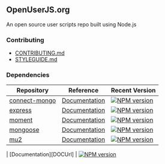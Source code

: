 ## OpenUserJS.org

An open source user scripts repo built using Node.js

### Contributing

* [CONTRIBUTING.md][contributing]
* [STYLEGUIDE.md][styleguide]

### Dependencies

Repository | Reference | Recent Version
--- | --- | ---
[connect-mongo][connect-mongoGHUrl] | [Documentation][connect-mongoDOCUrl] | [![NPM version][connect-mongoNPMVersionImage]][connect-mongoNpmUrl]
[express][expressGHUrl] | [Documentation][expressDOCUrl] | [![NPM version][expressNPMVersionImage]][expressNpmUrl]
[moment][momentGHUrl] | [Documentation][momentDOCUrl] | [![NPM version][momentNPMVersionImage]][momentNpmUrl]
[mongoose][mongooseGHUrl] | [Documentation][mongooseDOCUrl] | [![NPM version][mongooseNPMVersionImage]][mongooseNpmUrl]
[mu2][mu2GHUrl] | [Documentation][mu2DOCUrl] | [![NPM version][mu2NPMVersionImage]][mu2NpmUrl]


[][GHUrl] | [Documentation][DOCUrl] | [![NPM version][NPMVersionImage]][NpmUrl]

[connect-mongoGHUrl]: https://github.com/kcbanner/connect-mongo
[connect-mongoDOCUrl]: https://github.com/kcbanner/connect-mongo/blob/master/Readme.md
[connect-mongoNPMUrl]: https://npmjs.org/package/connect-mongo
[connect-mongoNPMVersionImage]: https://img.shields.io/npm/v/connect-mongo.svg?style=flat

[expressGHUrl]: https://github.com/strongloop/express
[expressDOCUrl]: http://expressjs.com/
[expressNPMUrl]: https://www.npmjs.org/package/express
[expressNPMVersionImage]: https://img.shields.io/npm/v/express.svg?style=flat

[momentGHUrl]: https://github.com/moment/moment
[momentDOCUrl]: http://momentjs.com/docs/
[momentNPMUrl]: https://npmjs.org/package/moment
[momentNPMVersionImage]: https://img.shields.io/npm/v/moment.svg?style=flat

[mongooseGHUrl]: https://github.com/LearnBoost/mongoose
[mongooseDOCUrl]: http://mongoosejs.com
[mongooseNPMUrl]: https://npmjs.org/package/mongoose
[mongooseNPMVersionImage]: https://img.shields.io/npm/v/mongoose.svg?style=flat

[mu2GHUrl]: https://github.com/raycmorgan/Mu
[mu2DOCUrl]: https://github.com/raycmorgan/Mu/blob/master/README.md
[mu2NPMUrl]: https://www.npmjs.org/package/mu2
[mu2NPMVersionImage]: https://img.shields.io/npm/v/mu2.svg?style=flat



[GHUrl]:
[DOCUrl]:
[NPMUrl]: https://npmjs.org/package/
[NPMVersionImage]: https://img.shields.io/npm/v/.svg?style=flat




[styleguide]: STYLEGUIDE
[contributing]: CONTRIBUTING
